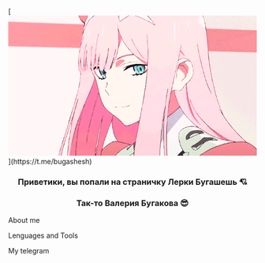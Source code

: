 [![Header](https://github.com/bugashesh/bugashesh/blob/main/assets/Animated%20gif%20about%20gif%20in%20ANIME%20%E2%98%86%EF%BE%90(o_%EF%BD%A5%CF%89%EF%BD%A5)%EF%BE%89%20by%20%F0%9F%A6%8A.gif)](https://t.me/bugashesh)

<h3 align="center">Приветики, вы попали на страничку Лерки Бугашешь 💘</h3>
<h3 align="center">Так-то Валерия Бугакова 😎</h3>

About me

Lenguages and Tools

My telegram
